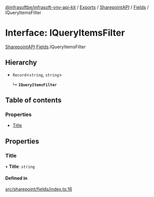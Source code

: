 [@infrasoftbe/infrasoft-vnv-api-kit](../README.md) / [Exports](../modules.md) / [SharepointAPI](../modules/SharepointAPI.md) / [Fields](../modules/SharepointAPI.Fields.md) / IQueryItemsFilter

# Interface: IQueryItemsFilter

[SharepointAPI](../modules/SharepointAPI.md).[Fields](../modules/SharepointAPI.Fields.md).IQueryItemsFilter

## Hierarchy

- `Record`\<`string`, `string`\>

  ↳ **`IQueryItemsFilter`**

## Table of contents

### Properties

- [Title](SharepointAPI.Fields.IQueryItemsFilter.md#title)

## Properties

### Title

• **Title**: `string`

#### Defined in

[src/sharepoint/fields/index.ts:16](https://github.com/infrasoftbe/Infrasoft-vnv-api-kit/blob/783d42b/src/sharepoint/fields/index.ts#L16)
